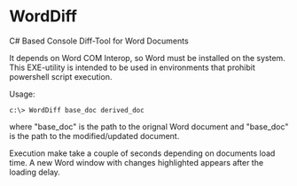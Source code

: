 # WordDiff
C# Based Console Diff-Tool for Word Documents

It depends on Word COM Interop, so Word must be installed on the system. This EXE-utility is intended to be used in environments that prohibit powershell script execution.

Usage:

`c:\> WordDiff base_doc derived_doc`

where "base_doc" is the path to the orignal Word document and "base_doc" is the path to the modified/updated document.

Execution make take a couple of seconds depending on documents load time. A new Word window with changes highlighted appears after the loading delay.

